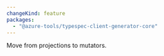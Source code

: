 ```yaml
---
changeKind: feature
packages:
  - "@azure-tools/typespec-client-generator-core"
---
```


Move from projections to mutators.